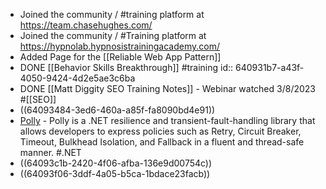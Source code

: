 - Joined the community / #training platform at https://team.chasehughes.com/
- Joined the community / #Training platform at https://hypnolab.hypnosistrainingacademy.com/
- Added Page for the [[Reliable Web App Pattern]]
- DONE [[Behavior Skills Breakthrough]] #training
  id:: 640931b7-a43f-4050-9424-4d2e5ae3c6ba
- DONE [[Matt Diggity SEO Training Notes]] - Webinar watched 3/8/2023 #[[SEO]]
- ((64093484-3ed6-460a-a85f-fa8090bd4e91))
- [Polly](https://github.com/App-vNext/Polly) - Polly is a .NET resilience and transient-fault-handling library that allows developers to express policies such as Retry, Circuit Breaker, Timeout, Bulkhead Isolation, and Fallback in a fluent and thread-safe manner. #.NET
- ((64093c1b-2420-4f06-afba-136e9d00754c))
- ((64093f06-3ddf-4a05-b5ca-1bdace23facb))